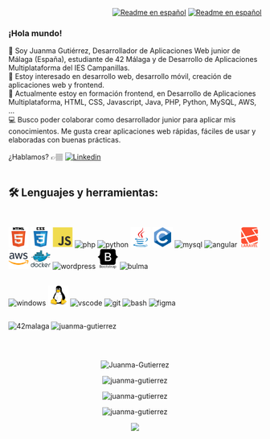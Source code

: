 <p align="right">
<a href="https://github.com/Juanma-Gutierrez/Juanma-Gutierrez/blob/main/README.md" target="_blank" rel="noopener noreferrer"><img height="22" src="https://cdn-icons-png.flaticon.com/512/197/197593.png" alt="Readme en español"></a>
<a href="https://github.com/Juanma-Gutierrez/Juanma-Gutierrez/blob/main/README_en.md" target="_blank" rel="noopener noreferrer"><img height="22" src="https://cdn-icons-png.flaticon.com/512/197/197374.png" alt="Readme en español"></a></p>

### ¡Hola mundo! 

👋 Soy Juanma Gutiérrez, Desarrollador de Aplicaciones Web junior de Málaga (España), estudiante de 42 Málaga y de Desarrollo de Aplicaciones Multiplataforma del IES Campanillas.<br>
👀 Estoy interesado en desarrollo web, desarrollo móvil, creación de aplicaciones web y frontend.<br>
🌱 Actualmente estoy en formación frontend, en Desarrollo de Aplicaciones Multiplataforma, HTML, CSS, Javascript, Java, PHP, Python,  MySQL, AWS, ...<br>
💻 Busco poder colaborar como desarrollador junior para aplicar mis conocimientos. Me gusta crear aplicaciones web rápidas, fáciles de usar y elaboradas con buenas prácticas.
<br>
<br>
¿Hablamos? 👉🏽  <a href="https://www.linkedin.com/in/juanmanuelgutierrezm/"
target="_blank" rel="noreferrer"> <img src="https://www.svgrepo.com/show/157006/linkedin.svg"
alt="Linkedin" width="40" height="40"/>
</a>
<br>
<br>

## 🛠 Lenguajes y herramientas:
<br>
<p align="left">
<img src="https://raw.githubusercontent.com/devicons/devicon/master/icons/html5/html5-original-wordmark.svg" alt="html5" width="40" height="40"/>
<img src="https://raw.githubusercontent.com/devicons/devicon/master/icons/css3/css3-original-wordmark.svg" alt="css3" width="40" height="40"/>
<img src="https://raw.githubusercontent.com/devicons/devicon/master/icons/javascript/javascript-original.svg" alt="javascript" width="40" height="40"/>
<img src="https://www.svgrepo.com/show/303208/php-1-logo.svg" alt="php" width="40" height="40"/> 
<img src="https://www.svgrepo.com/show/354238/python.svg" alt="python" width="40" height="40"/>
<img src="https://raw.githubusercontent.com/devicons/devicon/master/icons/java/java-original.svg" alt="java" width="40" height="40"/>
<img src="https://raw.githubusercontent.com/devicons/devicon/master/icons/c/c-original.svg" alt="c" width="40" height="40"/>
<img src="https://www.svgrepo.com/show/306453/mysql.svg" alt="mysql" width="40" height="40"/>
<img src="https://angular.io/assets/images/logos/angular/angular.svg" alt="angular" width="40" height="40"/> 
<img src="https://raw.githubusercontent.com/devicons/devicon/master/icons/laravel/laravel-plain-wordmark.svg" alt="laravel" width="40" height="40"/>
<img src="https://raw.githubusercontent.com/devicons/devicon/master/icons/amazonwebservices/amazonwebservices-original-wordmark.svg" alt="aws" width="40" height="40"/>
<img src="https://raw.githubusercontent.com/devicons/devicon/master/icons/docker/docker-original-wordmark.svg" alt="docker" width="40" height="40"/>
<img src="https://www.svgrepo.com/show/349568/wordpress.svg" alt="wordpress" width="40" height="40"/>
<img src="https://raw.githubusercontent.com/devicons/devicon/master/icons/bootstrap/bootstrap-plain-wordmark.svg" alt="bootstrap" width="40" height="40"/>
<img src="https://raw.githubusercontent.com/gilbarbara/logos/804dc257b59e144eaca5bc6ffd16949752c6f789/logos/bulma.svg" alt="bulma" width="40" height="40"/>
</p>

## 

<p align="left">
<img src="https://www.svgrepo.com/show/52775/windows.svg" alt="windows" width="40" height="40"/>
<img src="https://raw.githubusercontent.com/devicons/devicon/master/icons/linux/linux-original.svg" alt="linux" width="40" height="40"/>
<img src="https://www.svgrepo.com/show/374171/vscode.svg" alt="vscode" width="40" height="40"/>
<img src="https://www.vectorlogo.zone/logos/git-scm/git-scm-icon.svg" alt="git" width="40" height="40"/>
<img src="https://www.vectorlogo.zone/logos/gnu_bash/gnu_bash-icon.svg" alt="bash" width="40" height="40"/>
<img src="https://www.vectorlogo.zone/logos/figma/figma-icon.svg" alt="figma" width="40" height="40"/>
</p>

##

<p align="left">
<img src="https://www.svgrepo.com/show/329824/42.svg" alt="42malaga" width="40" height="40"/>
<img src="https://komarev.com/ghpvc/?username=juanma-gutierrez&label=Visitas&color=015a8d&style=flat" alt="juanma-gutierrez">
</p>

## 

<br>
<p align="center"><img width="500" src="https://github-readme-stats.vercel.app/api?username=Juanma-Gutierrez&show_icons=true&theme=dracula" alt="Juanma-Gutierrez" /></p>
<p align="center"><img width="500" src="https://github-profile-trophy.vercel.app/?username=juanma-gutierrez&theme=dracula" alt="juanma-gutierrez" /></p>
<p align="center"><img src="https://github-readme-streak-stats.herokuapp.com/?user=juanma-gutierrez&theme=dracula" alt="juanma-gutierrez" /></p>
<p align="center"><img src=https://github-readme-stats.vercel.app/api/top-langs?username=juanma-gutierrez&theme=dracula&show_icons=true&locale=en&layout=compact alt="juanma-gutierrez"/></p>
<p align="center"><img height="22" src="https://www.codewars.com/users/Juanma-Gutierrez/badges/small"></p>
